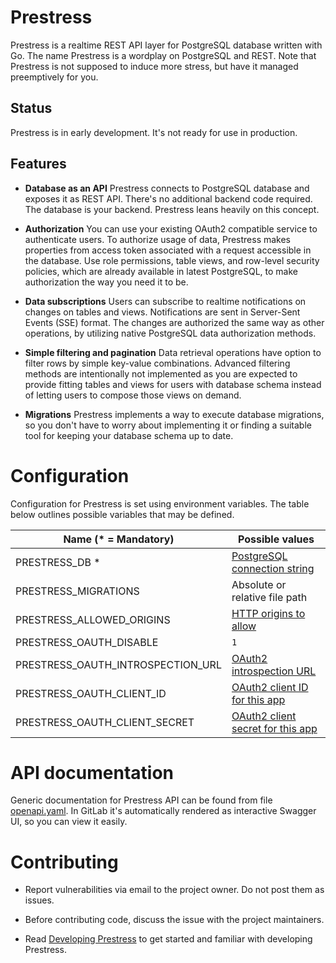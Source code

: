 # Prestress

Prestress is a realtime REST API layer for PostgreSQL database written with Go.
The name Prestress is a wordplay on PostgreSQL and REST. Note that Prestress is
not supposed to induce more stress, but have it managed preemptively for you.

## Status

Prestress is in early development. It's not ready for use in production.

## Features

- **Database as an API**
  Prestress connects to PostgreSQL database and exposes it as REST API. There's
  no additional backend code required. The database is your backend. Prestress
  leans heavily on this concept.

- **Authorization**
  You can use your existing OAuth2 compatible service to authenticate users. To
  authorize usage of data, Prestress makes properties from access token
  associated with a request accessible in the database. Use role permissions,
  table views, and row-level security policies, which are already available
  in latest PostgreSQL, to make authorization the way you need it to be.

- **Data subscriptions**
  Users can subscribe to realtime notifications on changes on tables and views.
  Notifications are sent in Server-Sent Events (SSE) format. The changes are
  authorized the same way as other operations, by utilizing native PostgreSQL
  data authorization methods.

- **Simple filtering and pagination**
  Data retrieval operations have option to filter rows by simple key-value
  combinations. Advanced filtering methods are intentionally not implemented as
  you are expected to provide fitting tables and views for users with database
  schema instead of letting users to compose those views on demand.

- **Migrations**
  Prestress implements a way to execute database migrations, so you don't have
  to worry about implementing it or finding a suitable tool for keeping your
  database schema up to date.

# Configuration

Configuration for Prestress is set using environment variables. The table below
outlines possible variables that may be defined.

| Name (\* = Mandatory)             | Possible values                        |
| --------------------------------- | -------------------------------------- |
| PRESTRESS_DB \*                   | [PostgreSQL connection string][1]      |
| PRESTRESS_MIGRATIONS              | Absolute or relative file path         |
| PRESTRESS_ALLOWED_ORIGINS         | [HTTP origins to allow][2]             |
| PRESTRESS_OAUTH_DISABLE           | `1`                                    |
| PRESTRESS_OAUTH_INTROSPECTION_URL | [OAuth2 introspection URL][3]          |
| PRESTRESS_OAUTH_CLIENT_ID         | [OAuth2 client ID for this app][4]     |
| PRESTRESS_OAUTH_CLIENT_SECRET     | [OAuth2 client secret for this app][5] |

[1]: https://www.postgresql.org/docs/current/libpq-connect.html#LIBPQ-CONNSTRING
[2]: https://developer.mozilla.org/en-US/docs/Web/HTTP/Reference/Headers/Access-Control-Allow-Origin
[3]: https://www.rfc-editor.org/rfc/rfc7662#section-2
[4]: https://www.rfc-editor.org/rfc/rfc6749#section-2.2
[5]: https://www.rfc-editor.org/rfc/rfc6749#section-2.3.1

# API documentation

Generic documentation for Prestress API can be found from file
[openapi.yaml](./openapi.yaml). In GitLab it's automatically rendered as
interactive Swagger UI, so you can view it easily.

# Contributing

- Report vulnerabilities via email to the project owner. Do not post them as
  issues.

- Before contributing code, discuss the issue with the project maintainers.

- Read [Developing Prestress](./docs/developing-prestress.md) to get started and
  familiar with developing Prestress.

